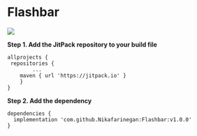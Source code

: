 # Flashbar

[![](https://jitpack.io/v/Nikafarinegan/Flashbar.svg)](https://jitpack.io/#Nikafarinegan/Flashbar)

**Step 1. Add the JitPack repository to your build file**
```
allprojects {
 repositories {
		...
	maven { url 'https://jitpack.io' }
	}
}
  ```
  
  
  **Step 2. Add the dependency**
```
dependencies {
  implementation 'com.github.Nikafarinegan:Flashbar:v1.0.0'
}
```
